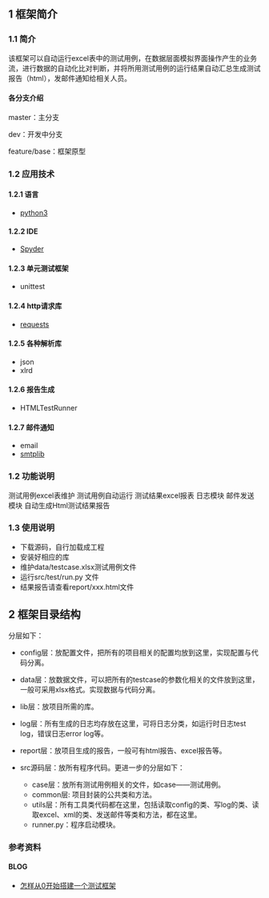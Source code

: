 ## 1 框架简介
### 1.1 简介
该框架可以自动运行excel表中的测试用例，在数据层面模拟界面操作产生的业务流，进行数据的自动化比对判断，并将所用测试用例的运行结果自动汇总生成测试报告（html），发邮件通知给相关人员。

#### 各分支介绍
master：主分支

dev：开发中分支

feature/base：框架原型

### 1.2 应用技术
#### 1.2.1 语言
- [python3](https://docs.python.org/3/)
#### 1.2.2 IDE
- [Spyder](https://www.anaconda.com/)
#### 1.2.3 单元测试框架
- unittest
#### 1.2.4 http请求库
- [requests](http://docs.python-requests.org/en/master/)
#### 1.2.5 各种解析库
- json
- xlrd 
#### 1.2.6 报告生成
- HTMLTestRunner
#### 1.2.7 邮件通知
- email
- [smtplib](https://docs.python.org/3/library/smtplib.html?highlight=smtplib)

### 1.2 功能说明
测试用例excel表维护
测试用例自动运行
测试结果excel报表
日志模块
邮件发送模块
自动生成Html测试结果报告

### 1.3 使用说明
- 下载源码，自行加载成工程
- 安装好相应的库
- 维护data/testcase.xlsx测试用例文件
- 运行src/test/run.py 文件
- 结果报告请查看report/xxx.html文件



## 2 框架目录结构
分层如下：
- config层：放配置文件，把所有的项目相关的配置均放到这里，实现配置与代码分离。

- data层：放数据文件，可以把所有的testcase的参数化相关的文件放到这里，一般可采用xlsx格式。实现数据与代码分离。

- lib层：放项目所需的库。

- log层：所有生成的日志均存放在这里，可将日志分类，如运行时日志test log，错误日志error log等。

- report层：放项目生成的报告，一般可有html报告、excel报告等。

- src源码层：放所有程序代码。更进一步的分层如下： 
    - case层：放所有测试用例相关的文件，如case——测试用例。
    - common层: 项目封装的公共类和方法。
    - utils层：所有工具类代码都在这里，包括读取config的类、写log的类、读取excel、xml的类、发送邮件等类和方法，都在这里。
    - runner.py：程序启动模块。

### 参考资料
#### BLOG
- [怎样从0开始搭建一个测试框架](https://blog.csdn.net/huilan_same/article/details/76572411)
